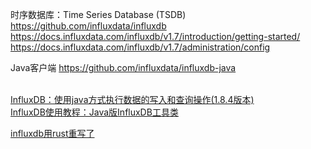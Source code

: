 时序数据库：Time Series Database (TSDB)
https://github.com/influxdata/influxdb
https://docs.influxdata.com/influxdb/v1.7/introduction/getting-started/
https://docs.influxdata.com/influxdb/v1.7/administration/config

Java客户端
https://github.com/influxdata/influxdb-java


[](https://www.influxdata.com/blog/getting-started-java-influxdb/)  
[](https://github.com/rvsathe/JavaInfluxDBExample/tree/main/src/main/java/com/example/influxdbexample)
[InfluxDB：使用java方式执行数据的写入和查询操作(1.8.4版本)](https://blog.csdn.net/weixin_45492007/article/details/114781563)  
[InfluxDB使用教程：Java版InfluxDB工具类](https://blog.csdn.net/x541211190/article/details/83216589)


[influxdb用rust重写了](https://github.com/influxdata/influxdb_iox)  












